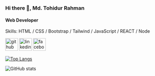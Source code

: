 ### Hi there 👋, Md. Tohidur Rahman
#### Web Developer


Skills:  HTML / CSS / Bootstrap / Tailwind / JavaScript  / REACT  / Node




[<img src='https://cdn.jsdelivr.net/npm/simple-icons@3.0.1/icons/github.svg' alt='github' height='40'>](https://github.com/mdtohid)  [<img src='https://cdn.jsdelivr.net/npm/simple-icons@3.0.1/icons/linkedin.svg' alt='linkedin' height='40'>](https://www.linkedin.com/in/md-tohid-sagor-a02087262/)  [<img src='https://cdn.jsdelivr.net/npm/simple-icons@3.0.1/icons/facebook.svg' alt='facebook' height='40'>](https://www.facebook.com/md.tohidur.rahman.714)  


[![Top Langs](https://github-readme-stats.vercel.app/api/top-langs/?username=mdtohid)](https://github.com/anuraghazra/github-readme-stats)

![GitHub stats](https://github-readme-stats.vercel.app/api?username=mdtohid&show_icons=true)  


